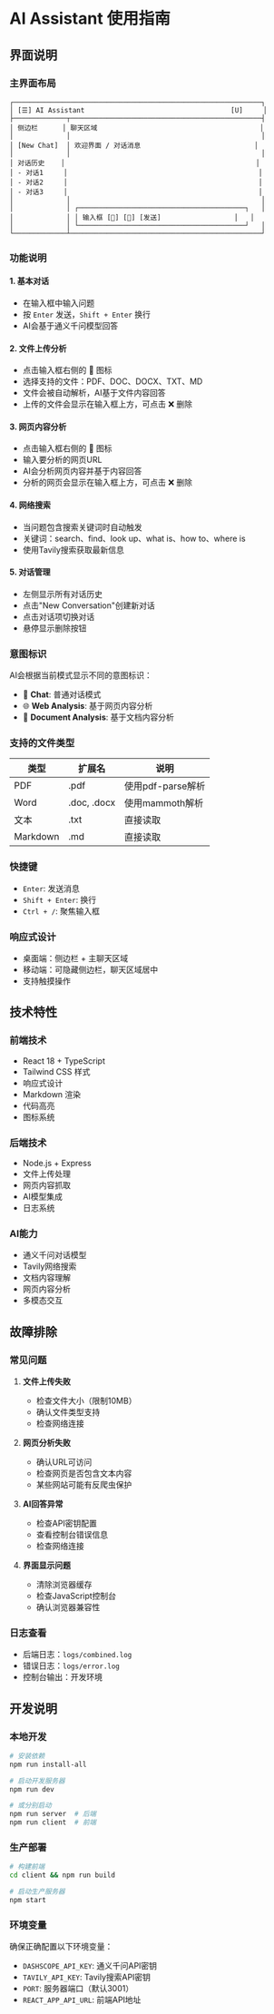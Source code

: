 # AI Assistant 使用指南

## 界面说明

### 主界面布局
```
┌─────────────────────────────────────────────────────────────┐
│ [☰] AI Assistant                                    [U]     │
├─────────────┬───────────────────────────────────────────────┤
│ 侧边栏      │ 聊天区域                                        │
│             │                                               │
│ [New Chat]  │ 欢迎界面 / 对话消息                            │
│             │                                               │
│ 对话历史    │                                               │
│ - 对话1     │                                               │
│ - 对话2     │                                               │
│ - 对话3     │                                               │
│             │                                               │
│             │ ┌─────────────────────────────────────────┐   │
│             │ │ 输入框 [📎] [🔗] [发送]                  │   │
│             │ └─────────────────────────────────────────┘   │
└─────────────┴───────────────────────────────────────────────┘
```

### 功能说明

#### 1. 基本对话
- 在输入框中输入问题
- 按 `Enter` 发送，`Shift + Enter` 换行
- AI会基于通义千问模型回答

#### 2. 文件上传分析
- 点击输入框右侧的 📎 图标
- 选择支持的文件：PDF、DOC、DOCX、TXT、MD
- 文件会被自动解析，AI基于文件内容回答
- 上传的文件会显示在输入框上方，可点击 ❌ 删除

#### 3. 网页内容分析
- 点击输入框右侧的 🔗 图标
- 输入要分析的网页URL
- AI会分析网页内容并基于内容回答
- 分析的网页会显示在输入框上方，可点击 ❌ 删除

#### 4. 网络搜索
- 当问题包含搜索关键词时自动触发
- 关键词：search、find、look up、what is、how to、where is
- 使用Tavily搜索获取最新信息

#### 5. 对话管理
- 左侧显示所有对话历史
- 点击"New Conversation"创建新对话
- 点击对话项切换对话
- 悬停显示删除按钮

### 意图标识

AI会根据当前模式显示不同的意图标识：

- 💬 **Chat**: 普通对话模式
- 🌐 **Web Analysis**: 基于网页内容分析
- 📄 **Document Analysis**: 基于文档内容分析

### 支持的文件类型

| 类型 | 扩展名 | 说明 |
|------|--------|------|
| PDF | .pdf | 使用pdf-parse解析 |
| Word | .doc, .docx | 使用mammoth解析 |
| 文本 | .txt | 直接读取 |
| Markdown | .md | 直接读取 |

### 快捷键

- `Enter`: 发送消息
- `Shift + Enter`: 换行
- `Ctrl + /`: 聚焦输入框

### 响应式设计

- 桌面端：侧边栏 + 主聊天区域
- 移动端：可隐藏侧边栏，聊天区域居中
- 支持触摸操作

## 技术特性

### 前端技术
- React 18 + TypeScript
- Tailwind CSS 样式
- 响应式设计
- Markdown 渲染
- 代码高亮
- 图标系统

### 后端技术
- Node.js + Express
- 文件上传处理
- 网页内容抓取
- AI模型集成
- 日志系统

### AI能力
- 通义千问对话模型
- Tavily网络搜索
- 文档内容理解
- 网页内容分析
- 多模态交互

## 故障排除

### 常见问题

1. **文件上传失败**
   - 检查文件大小（限制10MB）
   - 确认文件类型支持
   - 检查网络连接

2. **网页分析失败**
   - 确认URL可访问
   - 检查网页是否包含文本内容
   - 某些网站可能有反爬虫保护

3. **AI回答异常**
   - 检查API密钥配置
   - 查看控制台错误信息
   - 检查网络连接

4. **界面显示问题**
   - 清除浏览器缓存
   - 检查JavaScript控制台
   - 确认浏览器兼容性

### 日志查看

- 后端日志：`logs/combined.log`
- 错误日志：`logs/error.log`
- 控制台输出：开发环境

## 开发说明

### 本地开发
```bash
# 安装依赖
npm run install-all

# 启动开发服务器
npm run dev

# 或分别启动
npm run server  # 后端
npm run client  # 前端
```

### 生产部署
```bash
# 构建前端
cd client && npm run build

# 启动生产服务器
npm start
```

### 环境变量
确保正确配置以下环境变量：
- `DASHSCOPE_API_KEY`: 通义千问API密钥
- `TAVILY_API_KEY`: Tavily搜索API密钥
- `PORT`: 服务器端口（默认3001）
- `REACT_APP_API_URL`: 前端API地址


